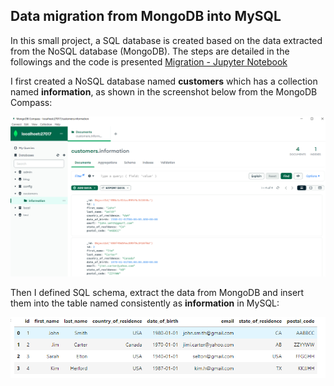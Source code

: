 
## Data migration from MongoDB into MySQL

In this small project, a SQL database is created based on the data extracted from the NoSQL database (MongoDB). The steps are detailed in the followings and the code is presented  <a href="https://github.com/DanialArab/NoSQL/blob/main/Data_Migration_from_MongoDB_to_MySQL/migration.ipynb">Migration - Jupyter Notebook</a>


I first created a NoSQL database named **customers** which has a collection named **information**, as shown in the screenshot below from the MongoDB Compass:

![](https://github.com/DanialArab/images/blob/main/NoSQL/NoSQL_data_in_compass.PNG)

Then I defined SQL schema, extract the data from MongoDB and insert them into the table named consistently as **information** in MySQL:


![](https://github.com/DanialArab/images/blob/main/NoSQL/SQL_table.PNG)
